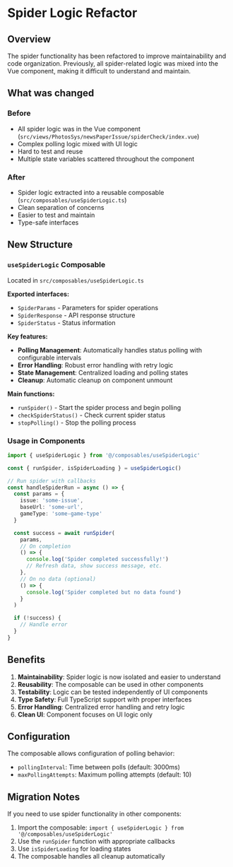 # Spider Logic Refactor

## Overview

The spider functionality has been refactored to improve maintainability and code organization. Previously, all spider-related logic was mixed into the Vue component, making it difficult to understand and maintain.

## What was changed

### Before

- All spider logic was in the Vue component (`src/views/PhotosSys/newsPaperIssue/spiderCheck/index.vue`)
- Complex polling logic mixed with UI logic
- Hard to test and reuse
- Multiple state variables scattered throughout the component

### After

- Spider logic extracted into a reusable composable (`src/composables/useSpiderLogic.ts`)
- Clean separation of concerns
- Easier to test and maintain
- Type-safe interfaces

## New Structure

### `useSpiderLogic` Composable

Located in `src/composables/useSpiderLogic.ts`

**Exported interfaces:**

- `SpiderParams` - Parameters for spider operations
- `SpiderResponse` - API response structure
- `SpiderStatus` - Status information

**Key features:**

- **Polling Management**: Automatically handles status polling with configurable intervals
- **Error Handling**: Robust error handling with retry logic
- **State Management**: Centralized loading and polling states
- **Cleanup**: Automatic cleanup on component unmount

**Main functions:**

- `runSpider()` - Start the spider process and begin polling
- `checkSpiderStatus()` - Check current spider status
- `stopPolling()` - Stop the polling process

### Usage in Components

```typescript
import { useSpiderLogic } from '@/composables/useSpiderLogic'

const { runSpider, isSpiderLoading } = useSpiderLogic()

// Run spider with callbacks
const handleSpiderRun = async () => {
  const params = {
    issue: 'some-issue',
    baseUrl: 'some-url',
    gameType: 'some-game-type'
  }

  const success = await runSpider(
    params,
    // On completion
    () => {
      console.log('Spider completed successfully!')
      // Refresh data, show success message, etc.
    },
    // On no data (optional)
    () => {
      console.log('Spider completed but no data found')
    }
  )

  if (!success) {
    // Handle error
  }
}
```

## Benefits

1. **Maintainability**: Spider logic is now isolated and easier to understand
2. **Reusability**: The composable can be used in other components
3. **Testability**: Logic can be tested independently of UI components
4. **Type Safety**: Full TypeScript support with proper interfaces
5. **Error Handling**: Centralized error handling and retry logic
6. **Clean UI**: Component focuses on UI logic only

## Configuration

The composable allows configuration of polling behavior:

- `pollingInterval`: Time between polls (default: 3000ms)
- `maxPollingAttempts`: Maximum polling attempts (default: 10)

## Migration Notes

If you need to use spider functionality in other components:

1. Import the composable: `import { useSpiderLogic } from '@/composables/useSpiderLogic'`
2. Use the `runSpider` function with appropriate callbacks
3. Use `isSpiderLoading` for loading states
4. The composable handles all cleanup automatically
